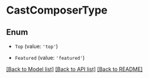 # CastComposerType


## Enum

* `Top` (value: `'top'`)

* `Featured` (value: `'featured'`)

[[Back to Model list]](../README.md#documentation-for-models) [[Back to API list]](../README.md#documentation-for-api-endpoints) [[Back to README]](../README.md)
